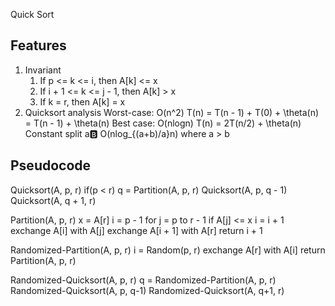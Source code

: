 Quick Sort

Features
--------------------
1. Invariant
    1) If p <= k <= i, then A[k] <= x
    2) If i + 1 <= k <= j - 1, then A[k] > x
    3) If k = r, then A[k] = x
2. Quicksort analysis
    Worst-case: O(n^2)
        T(n) = T(n - 1) + T(0) + \theta(n)
             = T(n - 1) + \theta(n)
    Best case: O(nlogn)
        T(n) = 2T(n/2) + \theta(n)
        Constant split a:b: O(nlog_{(a+b)/a}n) where a > b
    

Pseudocode
--------------------
Quicksort(A, p, r)
    if(p < r)
        q = Partition(A, p, r)
        Quicksort(A, p, q - 1)
        Quicksort(A, q + 1, r)

Partition(A, p, r)
    x = A[r]
    i = p - 1
    for j = p to r - 1
        if A[j] <= x
            i = i + 1
            exchange A[i] with A[j]
    exchange A[i + 1] with A[r]
    return i + 1

Randomized-Partition(A, p, r)
    i = Random(p, r)
    exchange A[r] with A[i]
    return Partition(A, p, r)

Randomized-Quicksort(A, p, r)
    q = Randomized-Partition(A, p, r)
    Randomized-Quicksort(A, p, q-1)
    Randomized-Quicksort(A, q+1, r)
